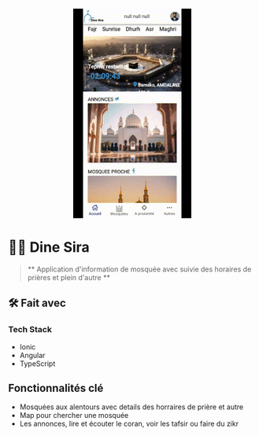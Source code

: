 <div align="center">
  
  ![Dine Sira_](https://github.com/touredri/app-mosque/blob/dev/src/assets/demo.gif)
  
</div>

# 🧑‍💻 Dine Sira
> ** Application d'information de mosquée avec suivie des horaires de prières et plein d'autre **

## 🛠 Fait avec 

### Tech Stack <a name="tech-stack"></a>
<ul>
    <li>Ionic</li>
    <li>Angular</li>
    <li>TypeScript</li>
</ul>

## Fonctionnalités clé 

- Mosquées aux alentours avec details des horraires de prière et autre
- Map pour chercher une mosquée
- Les annonces, lire et écouter le coran, voir les tafsir ou faire du zikr
